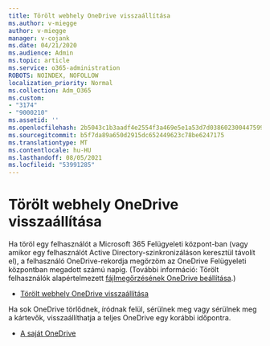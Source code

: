 ```yaml
---
title: Törölt webhely OneDrive visszaállítása
ms.author: v-miegge
author: v-miegge
manager: v-cojank
ms.date: 04/21/2020
ms.audience: Admin
ms.topic: article
ms.service: o365-administration
ROBOTS: NOINDEX, NOFOLLOW
localization_priority: Normal
ms.collection: Adm_O365
ms.custom:
- "3174"
- "9000210"
ms.assetid: ''
ms.openlocfilehash: 2b5043c1b3aadf4e2554f3a469e5e1a53d7d038602300447599ff1c13cf31271
ms.sourcegitcommit: b5f7da89a650d2915dc652449623c78be6247175
ms.translationtype: MT
ms.contentlocale: hu-HU
ms.lasthandoff: 08/05/2021
ms.locfileid: "53991285"
---
```

# <a name="restore-a-deleted-onedrive-site"></a>Törölt webhely OneDrive visszaállítása

Ha töröl egy felhasználót a Microsoft 365 Felügyeleti központ-ban (vagy amikor egy felhasználót Active Directory-szinkronizáláson keresztül távolít el), a felhasználó OneDrive-rekordja megőrzöm az OneDrive Felügyeleti központban megadott számú napig. (További információ: Törölt felhasználók alapértelmezett [fájlmegőrzésének OneDrive beállítása](https://docs.microsoft.com/onedrive/set-retention).)

* [Törölt webhely OneDrive visszaállítása](https://docs.microsoft.com/onedrive/restore-deleted-onedrive)

Ha sok OneDrive törlődnek, íródnak felül, sérülnek meg vagy sérülnek meg a kártevők, visszaállíthatja a teljes OneDrive egy korábbi időpontra.

* [A saját OneDrive](https://support.office.com/article/Restore-your-OneDrive-fa231298-759d-41cf-bcd0-25ac53eb8a15)